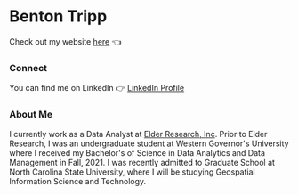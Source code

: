 # Benton Tripp
Check out my website [here](https://bentontripp.github.io/) :point_left:
### Connect
You can find me on LinkedIn :point_right: [LinkedIn Profile](https://www.linkedin.com/in/bentontripp/) <br>
### About Me
I currently work as a Data Analyst at [Elder Research, Inc](https://www.elderresearch.com/). Prior to Elder Research, I was an undergraduate student at Western Governor's University where I received my Bachelor's of Science in Data Analytics and Data Management in Fall, 2021. I was recently admitted to Graduate School at North Carolina State University, where I will be studying Geospatial Information Science and Technology.